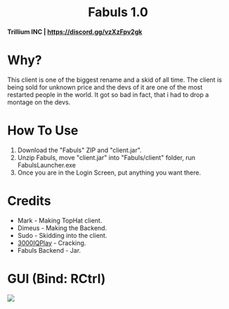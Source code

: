 <h1 align="center">Fabuls 1.0</h1>

**Trillium INC | https://discord.gg/vzXzFpv2gk**

# Why?
This client is one of the biggest rename and a skid of all time. The client is being sold for unknown price and the devs of it are one of the most restarted people in the world. It got so bad in fact, that i had to drop a montage on the devs.

[1]: https://github.com/3000IQPlay
[2]: https://github.com/ethaanol

# How To Use

1. Download the "Fabuls" ZIP and "client.jar".
2. Unzip Fabuls, move "client.jar" into "Fabuls/client" folder, run FabulsLauncher.exe
3. Once you are in the Login Screen, put anything you want there.

# Credits
- Mark - Making TopHat client.
- Dimeus - Making the Backend.
- Sudo - Skidding into the client.
- [3000IQPlay][1] - Cracking.
- Fabuls Backend - Jar.

# GUI (Bind: RCtrl)

<img src="https://media.discordapp.net/attachments/1196115644593209415/1208426187895087144/Wpkhvjx.png?ex=65e33d96&is=65d0c896&hm=007b0bf8c78c6fff21f390bf2aa92b09515cb9de8fa2d025cf2a0865970040a2&=&format=webp&quality=lossless&width=1662&height=934">
